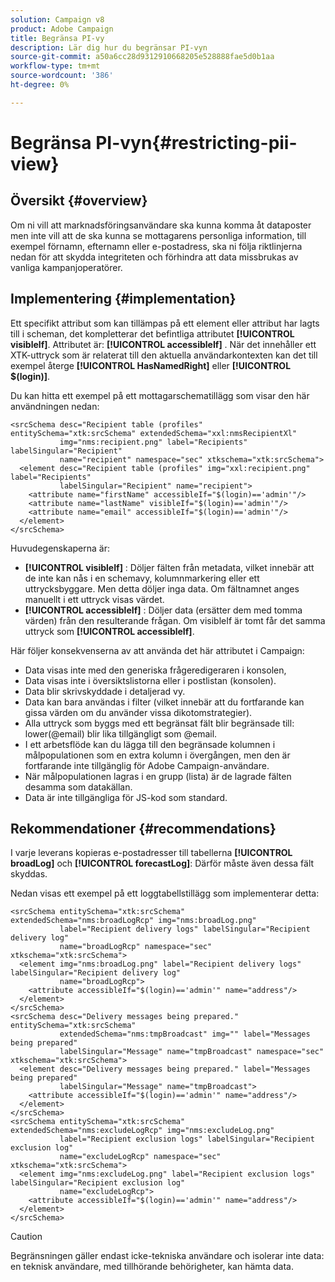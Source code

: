 ```yaml
---
solution: Campaign v8
product: Adobe Campaign
title: Begränsa PI-vy
description: Lär dig hur du begränsar PI-vyn
source-git-commit: a50a6cc28d9312910668205e528888fae5d0b1aa
workflow-type: tm+mt
source-wordcount: '386'
ht-degree: 0%

---
```


# Begränsa PI-vyn{#restricting-pii-view}

## Översikt {#overview}

Om ni vill att marknadsföringsanvändare ska kunna komma åt dataposter men inte vill att de ska kunna se mottagarens personliga information, till exempel förnamn, efternamn eller e-postadress, ska ni följa riktlinjerna nedan för att skydda integriteten och förhindra att data missbrukas av vanliga kampanjoperatörer.

## Implementering {#implementation}

Ett specifikt attribut som kan tillämpas på ett element eller attribut har lagts till i scheman, det kompletterar det befintliga attributet **[!UICONTROL visibleIf]**. Attributet är: **[!UICONTROL accessibleIf]** . När det innehåller ett XTK-uttryck som är relaterat till den aktuella användarkontexten kan det till exempel återge **[!UICONTROL HasNamedRight]** eller **[!UICONTROL $(login)]**.

Du kan hitta ett exempel på ett mottagarschematillägg som visar den här användningen nedan:

```
<srcSchema desc="Recipient table (profiles" entitySchema="xtk:srcSchema" extendedSchema="xxl:nmsRecipientXl"
           img="nms:recipient.png" label="Recipients" labelSingular="Recipient"
           name="recipient" namespace="sec" xtkschema="xtk:srcSchema">
  <element desc="Recipient table (profiles" img="xxl:recipient.png" label="Recipients"
           labelSingular="Recipient" name="recipient">
    <attribute name="firstName" accessibleIf="$(login)=='admin'"/>
    <attribute name="lastName" visibleIf="$(login)=='admin'"/>
    <attribute name="email" accessibleIf="$(login)=='admin'"/>
  </element>
</srcSchema>
```

Huvudegenskaperna är:

* **[!UICONTROL visibleIf]** : Döljer fälten från metadata, vilket innebär att de inte kan nås i en schemavy, kolumnmarkering eller ett uttrycksbyggare. Men detta döljer inga data. Om fältnamnet anges manuellt i ett uttryck visas värdet.
* **[!UICONTROL accessibleIf]** : Döljer data (ersätter dem med tomma värden) från den resulterande frågan. Om visibleIf är tomt får det samma uttryck som **[!UICONTROL accessibleIf]**.

Här följer konsekvenserna av att använda det här attributet i Campaign:

* Data visas inte med den generiska frågeredigeraren i konsolen,
* Data visas inte i översiktslistorna eller i postlistan (konsolen).
* Data blir skrivskyddade i detaljerad vy.
* Data kan bara användas i filter (vilket innebär att du fortfarande kan gissa värden om du använder vissa dikotomstrategier).
* Alla uttryck som byggs med ett begränsat fält blir begränsade till: lower(@email) blir lika tillgängligt som @email.
* I ett arbetsflöde kan du lägga till den begränsade kolumnen i målpopulationen som en extra kolumn i övergången, men den är fortfarande inte tillgänglig för Adobe Campaign-användare.
* När målpopulationen lagras i en grupp (lista) är de lagrade fälten desamma som datakällan.
* Data är inte tillgängliga för JS-kod som standard.

## Rekommendationer {#recommendations}

I varje leverans kopieras e-postadresser till tabellerna **[!UICONTROL broadLog]** och **[!UICONTROL forecastLog]**: Därför måste även dessa fält skyddas.

Nedan visas ett exempel på ett loggtabellstillägg som implementerar detta:

```
<srcSchema entitySchema="xtk:srcSchema" extendedSchema="nms:broadLogRcp" img="nms:broadLog.png"
           label="Recipient delivery logs" labelSingular="Recipient delivery log"
           name="broadLogRcp" namespace="sec" xtkschema="xtk:srcSchema">
  <element img="nms:broadLog.png" label="Recipient delivery logs" labelSingular="Recipient delivery log"
           name="broadLogRcp">
    <attribute accessibleIf="$(login)=='admin'" name="address"/>
  </element>
</srcSchema>
<srcSchema desc="Delivery messages being prepared." entitySchema="xtk:srcSchema"
           extendedSchema="nms:tmpBroadcast" img="" label="Messages being prepared"
           labelSingular="Message" name="tmpBroadcast" namespace="sec" xtkschema="xtk:srcSchema">
  <element desc="Delivery messages being prepared." label="Messages being prepared"
           labelSingular="Message" name="tmpBroadcast">
    <attribute accessibleIf="$(login)=='admin'" name="address"/>
  </element>
</srcSchema>
<srcSchema entitySchema="xtk:srcSchema" extendedSchema="nms:excludeLogRcp" img="nms:excludeLog.png"
           label="Recipient exclusion logs" labelSingular="Recipient exclusion log"
           name="excludeLogRcp" namespace="sec" xtkschema="xtk:srcSchema">
  <element img="nms:excludeLog.png" label="Recipient exclusion logs" labelSingular="Recipient exclusion log"
           name="excludeLogRcp">
    <attribute accessibleIf="$(login)=='admin'" name="address"/>
  </element>
</srcSchema>
```

>[!CAUTION]
>
>Begränsningen gäller endast icke-tekniska användare och isolerar inte data: en teknisk användare, med tillhörande behörigheter, kan hämta data.
